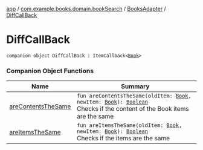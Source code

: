 [app](../../../index.md) / [com.example.books.domain.bookSearch](../../index.md) / [BooksAdapter](../index.md) / [DiffCallBack](./index.md)

# DiffCallBack

`companion object DiffCallBack : ItemCallback<`[`Book`](../../../com.example.books.domain.models/-book/index.md)`>`

### Companion Object Functions

| Name | Summary |
|---|---|
| [areContentsTheSame](are-contents-the-same.md) | `fun areContentsTheSame(oldItem: `[`Book`](../../../com.example.books.domain.models/-book/index.md)`, newItem: `[`Book`](../../../com.example.books.domain.models/-book/index.md)`): `[`Boolean`](https://kotlinlang.org/api/latest/jvm/stdlib/kotlin/-boolean/index.html)<br>Checks if the content of the Book items are the same |
| [areItemsTheSame](are-items-the-same.md) | `fun areItemsTheSame(oldItem: `[`Book`](../../../com.example.books.domain.models/-book/index.md)`, newItem: `[`Book`](../../../com.example.books.domain.models/-book/index.md)`): `[`Boolean`](https://kotlinlang.org/api/latest/jvm/stdlib/kotlin/-boolean/index.html)<br>Checks if the items are the same |
